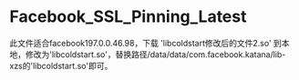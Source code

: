 # Facebook_SSL_Pinning_Latest
此文件适合facebook197.0.0.46.98，下载 'libcoldstart修改后的文件2.so' 到本地，修改为'libcoldstart.so'，替换路径/data/data/com.facebook.katana/lib-xzs的'libcoldstart.so'即可。
